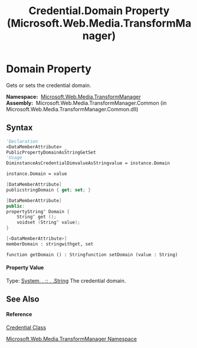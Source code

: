 ﻿---
title: Credential.Domain Property  (Microsoft.Web.Media.TransformManager)
TOCTitle: Domain Property
ms:assetid: P:Microsoft.Web.Media.TransformManager.Credential.Domain
ms:mtpsurl: https://msdn.microsoft.com/en-us/library/microsoft.web.media.transformmanager.credential.domain(v=VS.90)
ms:contentKeyID: 35520701
ms.date: 06/14/2012
mtps_version: v=VS.90
f1_keywords:
- Microsoft.Web.Media.TransformManager.Credential.get_Domain
- Microsoft.Web.Media.TransformManager.Credential.Domain
- Microsoft.Web.Media.TransformManager.Credential.set_Domain
dev_langs:
- CSharp
- JScript
- VB
- FSharp
- c++
api_location:
- Microsoft.Web.Media.TransformManager.Common.dll
api_name:
- Microsoft.Web.Media.TransformManager.Credential.Domain
- Microsoft.Web.Media.TransformManager.Credential.get_Domain
- Microsoft.Web.Media.TransformManager.Credential.set_Domain
api_type:
- Managed
topic_type:
- apiref
- kbSyntax
product_family_name: VS
ROBOTS: INDEX,FOLLOW
---

# Domain Property

Gets or sets the credential domain.

**Namespace:**  [Microsoft.Web.Media.TransformManager](microsoft-web-media-transformmanager-namespace.md)  
**Assembly:**  Microsoft.Web.Media.TransformManager.Common (in Microsoft.Web.Media.TransformManager.Common.dll)

## Syntax

``` vb
'Declaration
<DataMemberAttribute> _
PublicPropertyDomainAsStringGetSet
'Usage
DiminstanceAsCredentialDimvalueAsStringvalue = instance.Domain

instance.Domain = value
```

``` csharp
[DataMemberAttribute]
publicstringDomain { get; set; }
```

``` c++
[DataMemberAttribute]
public:
propertyString^ Domain {
    String^ get ();
    voidset (String^ value);
}
```

``` fsharp
[<DataMemberAttribute>]
memberDomain : stringwithget, set
```

``` jscript
function getDomain () : Stringfunction setDomain (value : String)
```

#### Property Value

Type: [System. . :: . .String](https://msdn.microsoft.com/en-us/library/s1wwdcbf\(v=vs.90\))  
The credential domain.  

## See Also

#### Reference

[Credential Class](credential-class-microsoft-web-media-transformmanager.md)

[Microsoft.Web.Media.TransformManager Namespace](microsoft-web-media-transformmanager-namespace.md)

